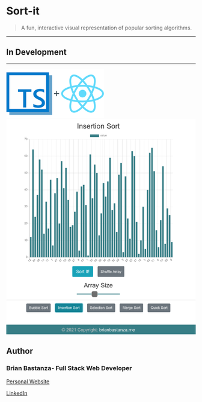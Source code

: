 # Sort-it

> A fun, interactive visual representation of popular sorting algorithms.

<hr/>

## In Development

<hr/>

![typescript-react](MDimages/typescript-react.png)
![screenshot](MDimages/screenshot.png)

## Author

### Brian Bastanza- Full Stack Web Developer

<a href="https://www.brianbastanza.me/" target="_blank" rel="noopener">Personal Website</a>

[LinkedIn](https://www.linkedin.com/in/bbastanza)
